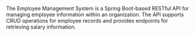 The Employee Management System is a Spring Boot-based RESTful API for managing employee information within an organization. The API supports CRUD operations for employee records and provides endpoints for retrieving salary information.
